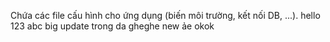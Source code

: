 Chứa các file cấu hình cho ứng dụng (biến môi trường, kết nối DB, ...).
hello
123
abc
big update
trong da gheghe
new
ảe okok